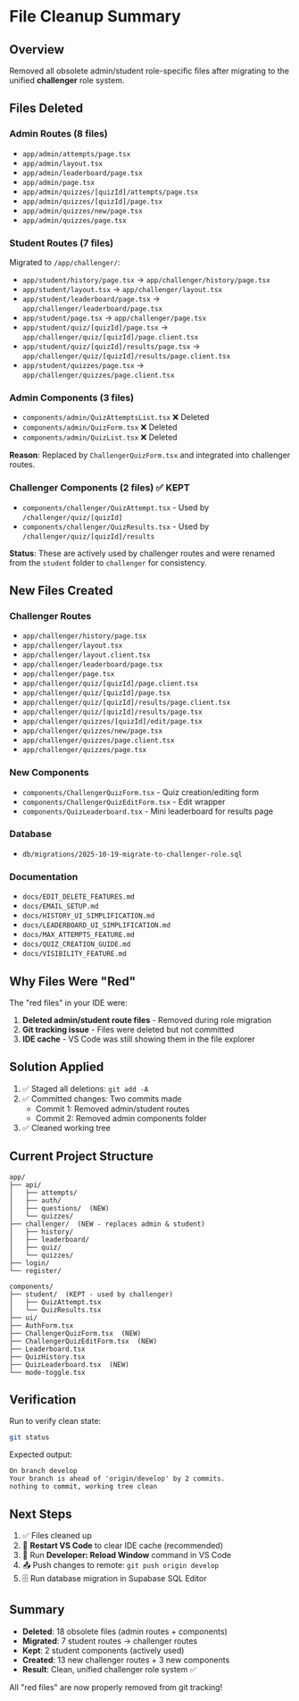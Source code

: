 # File Cleanup Summary

## Overview
Removed all obsolete admin/student role-specific files after migrating to the unified **challenger** role system.

## Files Deleted

### Admin Routes (8 files)
- `app/admin/attempts/page.tsx`
- `app/admin/layout.tsx`
- `app/admin/leaderboard/page.tsx`
- `app/admin/page.tsx`
- `app/admin/quizzes/[quizId]/attempts/page.tsx`
- `app/admin/quizzes/[quizId]/page.tsx`
- `app/admin/quizzes/new/page.tsx`
- `app/admin/quizzes/page.tsx`

### Student Routes (7 files)
Migrated to `/app/challenger/`:
- `app/student/history/page.tsx` → `app/challenger/history/page.tsx`
- `app/student/layout.tsx` → `app/challenger/layout.tsx`
- `app/student/leaderboard/page.tsx` → `app/challenger/leaderboard/page.tsx`
- `app/student/page.tsx` → `app/challenger/page.tsx`
- `app/student/quiz/[quizId]/page.tsx` → `app/challenger/quiz/[quizId]/page.client.tsx`
- `app/student/quiz/[quizId]/results/page.tsx` → `app/challenger/quiz/[quizId]/results/page.client.tsx`
- `app/student/quizzes/page.tsx` → `app/challenger/quizzes/page.client.tsx`

### Admin Components (3 files)
- `components/admin/QuizAttemptsList.tsx` ❌ Deleted
- `components/admin/QuizForm.tsx` ❌ Deleted
- `components/admin/QuizList.tsx` ❌ Deleted

**Reason**: Replaced by `ChallengerQuizForm.tsx` and integrated into challenger routes.

### Challenger Components (2 files) ✅ KEPT
- `components/challenger/QuizAttempt.tsx` - Used by `/challenger/quiz/[quizId]`
- `components/challenger/QuizResults.tsx` - Used by `/challenger/quiz/[quizId]/results`

**Status**: These are actively used by challenger routes and were renamed from the `student` folder to `challenger` for consistency.

## New Files Created

### Challenger Routes
- `app/challenger/history/page.tsx`
- `app/challenger/layout.tsx`
- `app/challenger/layout.client.tsx`
- `app/challenger/leaderboard/page.tsx`
- `app/challenger/page.tsx`
- `app/challenger/quiz/[quizId]/page.client.tsx`
- `app/challenger/quiz/[quizId]/page.tsx`
- `app/challenger/quiz/[quizId]/results/page.client.tsx`
- `app/challenger/quiz/[quizId]/results/page.tsx`
- `app/challenger/quizzes/[quizId]/edit/page.tsx`
- `app/challenger/quizzes/new/page.tsx`
- `app/challenger/quizzes/page.client.tsx`
- `app/challenger/quizzes/page.tsx`

### New Components
- `components/ChallengerQuizForm.tsx` - Quiz creation/editing form
- `components/ChallengerQuizEditForm.tsx` - Edit wrapper
- `components/QuizLeaderboard.tsx` - Mini leaderboard for results page

### Database
- `db/migrations/2025-10-19-migrate-to-challenger-role.sql`

### Documentation
- `docs/EDIT_DELETE_FEATURES.md`
- `docs/EMAIL_SETUP.md`
- `docs/HISTORY_UI_SIMPLIFICATION.md`
- `docs/LEADERBOARD_UI_SIMPLIFICATION.md`
- `docs/MAX_ATTEMPTS_FEATURE.md`
- `docs/QUIZ_CREATION_GUIDE.md`
- `docs/VISIBILITY_FEATURE.md`

## Why Files Were "Red"

The "red files" in your IDE were:
1. **Deleted admin/student route files** - Removed during role migration
2. **Git tracking issue** - Files were deleted but not committed
3. **IDE cache** - VS Code was still showing them in the file explorer

## Solution Applied

1. ✅ Staged all deletions: `git add -A`
2. ✅ Committed changes: Two commits made
   - Commit 1: Removed admin/student routes
   - Commit 2: Removed admin components folder
3. ✅ Cleaned working tree

## Current Project Structure

```
app/
├── api/
│   ├── attempts/
│   ├── auth/
│   ├── questions/  (NEW)
│   └── quizzes/
├── challenger/  (NEW - replaces admin & student)
│   ├── history/
│   ├── leaderboard/
│   ├── quiz/
│   └── quizzes/
├── login/
└── register/

components/
├── student/  (KEPT - used by challenger)
│   ├── QuizAttempt.tsx
│   └── QuizResults.tsx
├── ui/
├── AuthForm.tsx
├── ChallengerQuizForm.tsx  (NEW)
├── ChallengerQuizEditForm.tsx  (NEW)
├── Leaderboard.tsx
├── QuizHistory.tsx
├── QuizLeaderboard.tsx  (NEW)
└── mode-toggle.tsx
```

## Verification

Run to verify clean state:
```bash
git status
```

Expected output:
```
On branch develop
Your branch is ahead of 'origin/develop' by 2 commits.
nothing to commit, working tree clean
```

## Next Steps

1. ✅ Files cleaned up
2. 🔄 **Restart VS Code** to clear IDE cache (recommended)
3. 🔄 Run **Developer: Reload Window** command in VS Code
4. 📤 Push changes to remote: `git push origin develop`
5. 🗄️ Run database migration in Supabase SQL Editor

## Summary

- **Deleted**: 18 obsolete files (admin routes + components)
- **Migrated**: 7 student routes → challenger routes
- **Kept**: 2 student components (actively used)
- **Created**: 13 new challenger routes + 3 new components
- **Result**: Clean, unified challenger role system ✅

All "red files" are now properly removed from git tracking!
